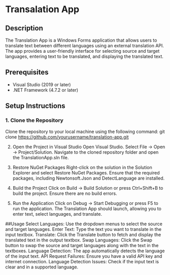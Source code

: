 # Transalation App
## Description
The Translation App is a Windows Forms application that allows users to translate text between different languages using an external translation API. The app provides a user-friendly interface for selecting source and target languages, entering text to be translated, and displaying the translated text.

## Prerequisites
- Visual Studio (2019 or later)
- .NET Framework (4.7.2 or later)

## Setup Instructions

### 1. Clone the Repository
Clone the repository to your local machine using the following command:
git clone https://github.com/yourusername/translation-app.git

2. Open the Project in Visual Studio
Open Visual Studio.
Select File -> Open -> Project/Solution.
Navigate to the cloned repository folder and open the TranslationApp.sln file.

4. Restore NuGet Packages
Right-click on the solution in the Solution Explorer and select Restore NuGet Packages.
Ensure that the required packages, including Newtonsoft.Json and DetectLanguage are installed.

5. Build the Project
Click on Build -> Build Solution or press Ctrl+Shift+B to build the project.
Ensure there are no build errors.

8. Run the Application
Click on Debug -> Start Debugging or press F5 to run the application.
The Translation App should launch, allowing you to enter text, select languages, and translate.

##Usage
Select Languages: Use the dropdown menus to select the source and target languages.
Enter Text: Type the text you want to translate in the input textbox.
Translate: Click the Translate button to fetch and display the translated text in the output textbox.
Swap Languages: Click the Swap button to swap the source and target languages along with the text in the textboxes.
Language Detection: The app automatically detects the language of the input text.
API Request Failures: Ensure you have a valid API key and internet connection.
Language Detection Issues: Check if the input text is clear and in a supported language.

